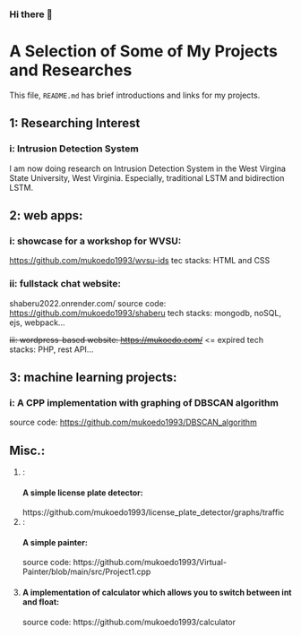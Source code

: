 ### Hi there 👋
# A Selection of Some of My Projects and Researches
This file, `README.md` has brief introductions and links for my projects.

## 1: Researching Interest
### i: Intrusion Detection System
I am now doing research on Intrusion Detection System in the West Virgina
State University, West Virginia. Especially, traditional LSTM and bidirection LSTM.

## 2: web apps:
### i: showcase for a workshop for WVSU: 
https://github.com/mukoedo1993/wvsu-ids
tec stacks: HTML and CSS

### ii: fullstack chat website: 
shaberu2022.onrender.com/
source code: https://github.com/mukoedo1993/shaberu
tech stacks: mongodb, noSQL, ejs, webpack...

<h><del>iii: wordpress-based website: </del></h>
<del>https://mukoedo.com/</del> <= expired
tech stacks: PHP, rest API...

## 3: machine learning projects:
### i: A CPP implementation with graphing of DBSCAN algorithm
source code: https://github.com/mukoedo1993/DBSCAN_algorithm

## Misc.:
<ol>
  <li>: <h4>A simple license plate detector:</h4>
https://github.com/mukoedo1993/license_plate_detector/graphs/traffic </li>
  <li>: <h4>A simple painter: </h4>
source code: https://github.com/mukoedo1993/Virtual-Painter/blob/main/src/Project1.cpp </li>
  <li><h4> A implementation of calculator which allows you to switch between int and float:</h4>
    source code: https://github.com/mukoedo1993/calculator
  </li>
</ol>
